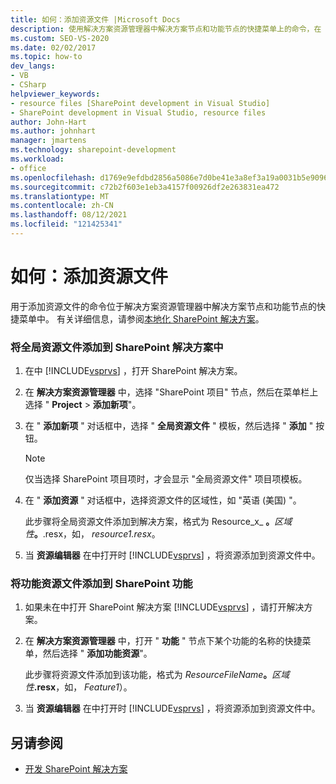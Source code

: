 ```yaml
---
title: 如何：添加资源文件 |Microsoft Docs
description: 使用解决方案资源管理器中解决方案节点和功能节点的快捷菜单上的命令，在 Visual Studio 中添加资源文件。
ms.custom: SEO-VS-2020
ms.date: 02/02/2017
ms.topic: how-to
dev_langs:
- VB
- CSharp
helpviewer_keywords:
- resource files [SharePoint development in Visual Studio]
- SharePoint development in Visual Studio, resource files
author: John-Hart
ms.author: johnhart
manager: jmartens
ms.technology: sharepoint-development
ms.workload:
- office
ms.openlocfilehash: d1769e9efdbd2856a5086e7d0be41e3a8ef3a19a0031b5e9096fe02e2954afaf
ms.sourcegitcommit: c72b2f603e1eb3a4157f00926df2e263831ea472
ms.translationtype: MT
ms.contentlocale: zh-CN
ms.lasthandoff: 08/12/2021
ms.locfileid: "121425341"
---
```

# <a name="how-to-add-a-resource-file"></a>如何：添加资源文件
  用于添加资源文件的命令位于解决方案资源管理器中解决方案节点和功能节点的快捷菜单中。 有关详细信息，请参阅[本地化 SharePoint 解决方案](../sharepoint/localizing-sharepoint-solutions.md)。

### <a name="to-add-a-global-resource-file-to-a-sharepoint-solution"></a>将全局资源文件添加到 SharePoint 解决方案中

1. 在中 [!INCLUDE[vsprvs](../sharepoint/includes/vsprvs-md.md)] ，打开 SharePoint 解决方案。

2. 在 **解决方案资源管理器** 中，选择 "SharePoint 项目" 节点，然后在菜单栏上选择 " **Project**  >  **添加新项**"。

3. 在 " **添加新项** " 对话框中，选择 " **全局资源文件** " 模板，然后选择 " **添加** " 按钮。

   > [!NOTE]
   > 仅当选择 SharePoint 项目项时，才会显示 "全局资源文件" 项目项模板。

4. 在 " **添加资源** " 对话框中，选择资源文件的区域性，如 "英语 (美国) "。

    此步骤将全局资源文件添加到解决方案，格式为 Resource_x_ **。**<em>区域性</em><strong>。</strong>.resx，如， *resource1.resx*。

5. 当 **资源编辑器** 在中打开时 [!INCLUDE[vsprvs](../sharepoint/includes/vsprvs-md.md)] ，将资源添加到资源文件中。

### <a name="to-add-a-feature-resource-file-to-a-sharepoint-feature"></a>将功能资源文件添加到 SharePoint 功能

1. 如果未在中打开 SharePoint 解决方案 [!INCLUDE[vsprvs](../sharepoint/includes/vsprvs-md.md)] ，请打开解决方案。

2. 在 **解决方案资源管理器** 中，打开 " **功能** " 节点下某个功能的名称的快捷菜单，然后选择 " **添加功能资源**"。

     此步骤将资源文件添加到该功能，格式为 _ResourceFileName_**。**_区域性_**.resx**，如， *Feature1*）。

3. 当 **资源编辑器** 在中打开时 [!INCLUDE[vsprvs](../sharepoint/includes/vsprvs-md.md)] ，将资源添加到资源文件中。

## <a name="see-also"></a>另请参阅
- [开发 SharePoint 解决方案](../sharepoint/developing-sharepoint-solutions.md)
